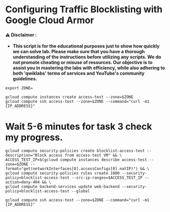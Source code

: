 # Configuring Traffic Blocklisting with Google Cloud Armor

#### ⚠️ Disclaimer :
- **This script is for the educational purposes just to show how quickly we can solve lab. Please make sure that you have a thorough understanding of the instructions before utilizing any scripts. We do not promote cheating or  misuse of resources. Our objective is to assist you in mastering the labs with efficiency, while also adhering to both 'qwiklabs' terms of services and YouTube's community guidelines.**



```
export ZONE=
```

```
gcloud compute instances create access-test --zone=$ZONE
gcloud compute ssh access-test --zone=$ZONE --command="curl -m1 {IP_ADDRESS}"
```

# Wait 5-6 minutes for task 3 check my progress.

```
gcloud compute security-policies create blocklist-access-test --description="Block access from access-test VM" && \
ACCESS_TEST_IP=$(gcloud compute instances describe access-test --zone=$ZONE --format="get(networkInterfaces[0].accessConfigs[0].natIP)") && \
gcloud compute security-policies rules create 1000 --security-policy=blocklist-access-test --src-ip-ranges=$ACCESS_TEST_IP --action=deny-404 && \
gcloud compute backend-services update web-backend --security-policy=blocklist-access-test --global
```

```
gcloud compute ssh access-test --zone=$ZONE --command="curl -m1 {IP_ADDRESS}"
```


